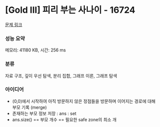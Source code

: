 # [Gold III] 피리 부는 사나이 - 16724 

[문제 링크](https://www.acmicpc.net/problem/16724) 

### 성능 요약

메모리: 41180 KB, 시간: 256 ms

### 분류

자료 구조, 깊이 우선 탐색, 분리 집합, 그래프 이론, 그래프 탐색

### 아이디어

- (0,0)에서 시작하여 아직 방문하지 않은 정점들을 방문하며 이어지는 경로에 대해 부모 기록 (merge)
- 존재하는 부모 정보 저장 : ans : set
- ans.size() == 부모 개수 == 필요한 safe zone의 최소 개
